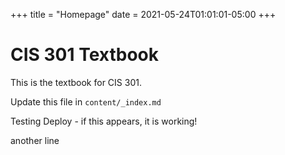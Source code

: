 +++
title = "Homepage"
date = 2021-05-24T01:01:01-05:00
+++

# CIS 301 Textbook

This is the textbook for CIS 301.

Update this file in `content/_index.md`

Testing Deploy - if this appears, it is working!

another line